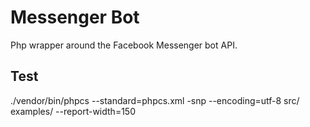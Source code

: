 # Messenger Bot
Php wrapper around the Facebook Messenger bot API.

## Test
./vendor/bin/phpcs --standard=phpcs.xml -snp --encoding=utf-8 src/  examples/ --report-width=150

